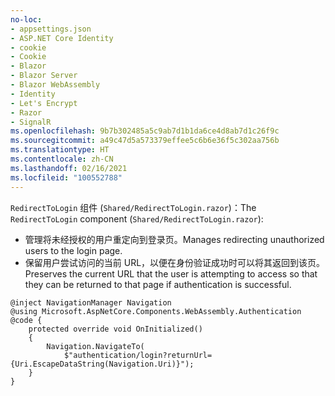 ```yaml
---
no-loc:
- appsettings.json
- ASP.NET Core Identity
- cookie
- Cookie
- Blazor
- Blazor Server
- Blazor WebAssembly
- Identity
- Let's Encrypt
- Razor
- SignalR
ms.openlocfilehash: 9b7b302485a5c9ab7d1b1da6ce4d8ab7d1c26f9c
ms.sourcegitcommit: a49c47d5a573379effee5c6b6e36f5c302aa756b
ms.translationtype: HT
ms.contentlocale: zh-CN
ms.lasthandoff: 02/16/2021
ms.locfileid: "100552788"
---
```

<span data-ttu-id="ef811-101">`RedirectToLogin` 组件 (`Shared/RedirectToLogin.razor`)：</span><span class="sxs-lookup"><span data-stu-id="ef811-101">The `RedirectToLogin` component (`Shared/RedirectToLogin.razor`):</span></span>

* <span data-ttu-id="ef811-102">管理将未经授权的用户重定向到登录页。</span><span class="sxs-lookup"><span data-stu-id="ef811-102">Manages redirecting unauthorized users to the login page.</span></span>
* <span data-ttu-id="ef811-103">保留用户尝试访问的当前 URL，以便在身份验证成功时可以将其返回到该页。</span><span class="sxs-lookup"><span data-stu-id="ef811-103">Preserves the current URL that the user is attempting to access so that they can be returned to that page if authentication is successful.</span></span>

```razor
@inject NavigationManager Navigation
@using Microsoft.AspNetCore.Components.WebAssembly.Authentication
@code {
    protected override void OnInitialized()
    {
        Navigation.NavigateTo(
            $"authentication/login?returnUrl={Uri.EscapeDataString(Navigation.Uri)}");
    }
}
```

